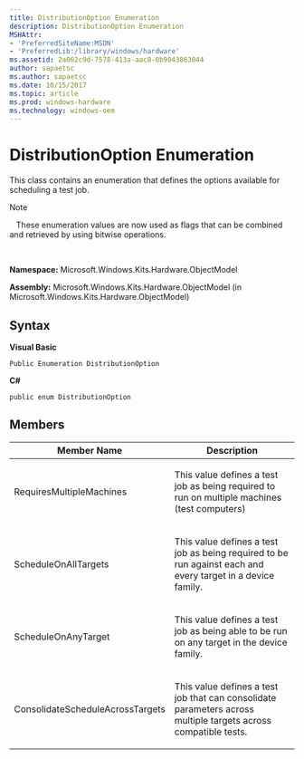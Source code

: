 ```yaml
---
title: DistributionOption Enumeration
description: DistributionOption Enumeration
MSHAttr:
- 'PreferredSiteName:MSDN'
- 'PreferredLib:/library/windows/hardware'
ms.assetid: 2a062c9d-7578-413a-aac8-0b9043863044
author: sapaetsc
ms.author: sapaetsc
ms.date: 10/15/2017
ms.topic: article
ms.prod: windows-hardware
ms.technology: windows-oem
---
```


# DistributionOption Enumeration


This class contains an enumeration that defines the options available for scheduling a test job.

>[!NOTE]
>  
These enumeration values are now used as flags that can be combined and retrieved by using bitwise operations.

 

**Namespace:** Microsoft.Windows.Kits.Hardware.ObjectModel

**Assembly:** Microsoft.Windows.Kits.Hardware.ObjectModel (in Microsoft.Windows.Kits.Hardware.ObjectModel)

## <span id="Syntax"></span><span id="syntax"></span><span id="SYNTAX"></span>Syntax


**Visual Basic**

`Public Enumeration DistributionOption`

**C#**

`public enum DistributionOption`

## <span id="Members"></span><span id="members"></span><span id="MEMBERS"></span>Members


<table>
<colgroup>
<col width="50%" />
<col width="50%" />
</colgroup>
<thead>
<tr class="header">
<th>Member Name</th>
<th>Description</th>
</tr>
</thead>
<tbody>
<tr class="odd">
<td><p>RequiresMultipleMachines</p></td>
<td><p>This value defines a test job as being required to run on multiple machines (test computers)</p></td>
</tr>
<tr class="even">
<td><p>ScheduleOnAllTargets</p></td>
<td><p>This value defines a test job as being required to be run against each and every target in a device family.</p></td>
</tr>
<tr class="odd">
<td><p>ScheduleOnAnyTarget</p></td>
<td><p>This value defines a test job as being able to be run on any target in the device family.</p></td>
</tr>
<tr class="even">
<td><p>ConsolidateScheduleAcrossTargets</p></td>
<td><p>This value defines a test job that can consolidate parameters across multiple targets across compatible tests.</p></td>
</tr>
</tbody>
</table>

 

 

 






